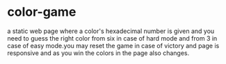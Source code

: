 # color-game
a static web page where a color's hexadecimal number is given and you need to guess the right color from six in case of hard mode and from 3 in case of easy mode.you may reset the game in case of victory and page is responsive and as you win the colors in the page also changes.
